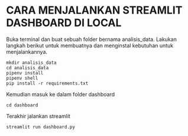 # CARA MENJALANKAN STREAMLIT DASHBOARD DI LOCAL

Buka terminal dan buat sebuah folder bernama analisis_data. Lakukan langkah berikut untuk membuatnya dan menginstal kebutuhan untuk menjalankannya.
    
    mkdir analisis_data
    cd analisis_data
    pipenv install
    pipenv shell
    pip install -r requirements.txt

Kemudian masuk ke dalam folder dashboard
    
    cd dashboard

Terakhir jalankan streamlit
    
    streamlit run dashboard.py
